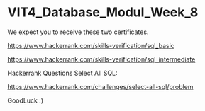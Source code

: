 # VIT4_Database_Modul_Week_8
We expect you to receive these two certificates.

https://www.hackerrank.com/skills-verification/sql_basic

https://www.hackerrank.com/skills-verification/sql_intermediate

Hackerrank Questions
Select All SQL:

https://www.hackerrank.com/challenges/select-all-sql/problem

GoodLuck :)
